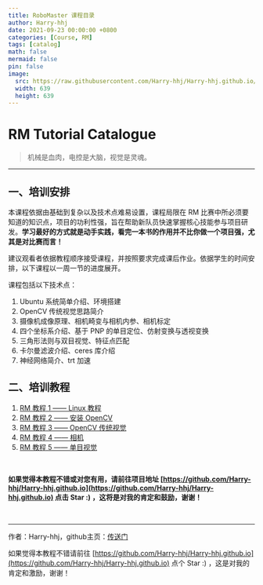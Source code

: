 ```yaml
---
title: RoboMaster 课程目录
author: Harry-hhj
date: 2021-09-23 00:00:00 +0800
categories: [Course, RM]
tags: [catalog]
math: false
mermaid: false
pin: false
image:
  src: https://raw.githubusercontent.com/Harry-hhj/Harry-hhj.github.io/master/_posts/2021-09-23-RM-Tutorial-Catalogue.assets/IMG_4633.JPG
  width: 639
  height: 639
---
```




# RM Tutorial Catalogue

> 机械是血肉，电控是大脑，视觉是灵魂。

---



## 一、培训安排

本课程依据由基础到复杂以及技术点难易设置，课程局限在 RM 比赛中所必须要知道的知识点，项目的功利性强，旨在帮助新队员快速掌握核心技能参与项目研发。**学习最好的方式就是动手实践，看完一本书的作用并不比你做一个项目强，尤其是对比赛而言！**

建议观看者依据教程顺序接受课程，并按照要求完成课后作业。依据学生的时间安排，以下课程以一周一节的进度展开。

课程包括以下技术点：

1.   Ubuntu 系统简单介绍、环境搭建
2.   OpenCV 传统视觉思路简介
3.   摄像机成像原理、相机畸变与相机内参、相机标定
4.   四个坐标系介绍、基于 PNP 的单目定位、仿射变换与透视变换
5.   三角形法则与双目视觉、特征点匹配
6.   卡尔曼滤波介绍、ceres 库介绍
7.   神经网络简介、trt 加速





## 二、培训教程

1.   [RM 教程 1 —— Linux 教程](https://harry-hhj.github.io/posts/RM-Tutorial-1-Linux-Introduction/)
2.   [RM 教程 2 —— 安装 OpenCV](https://harry-hhj.github.io/posts/RM-Tutorial-2-Install-OpenCV/)
3.   [RM 教程 3 —— OpenCV 传统视觉](https://harry-hhj.github.io/posts/RM-Tutorial-3-Getting-Started-with-OpenCV/)
4.   [RM 教程 4 —— 相机](https://harry-hhj.github.io/posts/RM-Tutorial-4-Camera/)
5.   [RM 教程 5 —— 单目视觉](https://harry-hhj.github.io/posts/RM-Tutorial-5-Monocular-Vision/)





<br/>

**如果觉得本教程不错或对您有用，请前往项目地址 [https://github.com/Harry-hhj/Harry-hhj.github.io](https://github.com/Harry-hhj/Harry-hhj.github.io) 点击 Star :) ，这将是对我的肯定和鼓励，谢谢！**

<br/>



---

作者：Harry-hhj，github主页：[传送门](https://github.com/Harry-hhj)

如果觉得本教程不错请前往 [https://github.com/Harry-hhj/Harry-hhj.github.io](https://github.com/Harry-hhj/Harry-hhj.github.io) 点个 Star :) ，这是对我的肯定和激励，谢谢！

